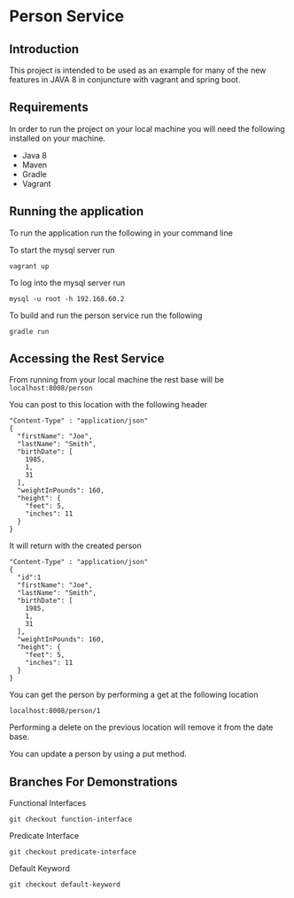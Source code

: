 # Person Service

## Introduction
This project is intended to be used as an example for many of the new features in JAVA 8 in conjuncture with vagrant and spring boot.

## Requirements
In order to run the project on your local machine you will need the following installed on your machine.
* Java 8
* Maven
* Gradle
* Vagrant

## Running the application
To run the application run the following in your command line

To start the mysql server run
```
vagrant up
```
To log into the mysql server run 
```
mysql -u root -h 192.168.60.2
```

To build and run the person service run the following
```
gradle run
```

## Accessing the Rest Service

From running from your local machine the rest base will be ``` localhost:8008/person  ```

You can post to this location with the following header
```
"Content-Type" : "application/json"
{
  "firstName": "Joe",
  "lastName": "Smith",
  "birthDate": [
    1985,
    1,
    31
  ],
  "weightInPounds": 160,
  "height": {
    "feet": 5,
    "inches": 11
  }
}
```

It will return with the created person
```
"Content-Type" : "application/json"
{
  "id":1
  "firstName": "Joe",
  "lastName": "Smith",
  "birthDate": [
    1985,
    1,
    31
  ],
  "weightInPounds": 160,
  "height": {
    "feet": 5,
    "inches": 11
  }
}
```

You can get the person by performing a get at the following location
```
localhost:8008/person/1
```

Performing a delete on the previous location will remove it from the date base.

You can update a person by using a put method.

## Branches For Demonstrations
Functional Interfaces
```
git checkout function-interface
```

Predicate Interface
```
git checkout predicate-interface
```

Default Keyword
```
git checkout default-keyword
```